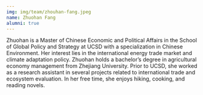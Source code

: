 ```yaml
---
img: img/team/zhouhan-fang.jpeg
name: Zhuohan Fang
alumni: true
---
```


Zhuohan is a Master of Chinese Economic and Political Affairs in the School of Global Policy and Strategy at UCSD with a specialization in Chinese Environment. Her interest lies in the international energy trade market and climate adaptation policy. Zhuohan holds a bachelor’s degree in agricultural economy management from Zhejiang University. Prior to UCSD, she worked as a research assistant in several projects related to international trade and ecosystem evaluation. In her free time, she enjoys hiking, cooking, and reading novels.

